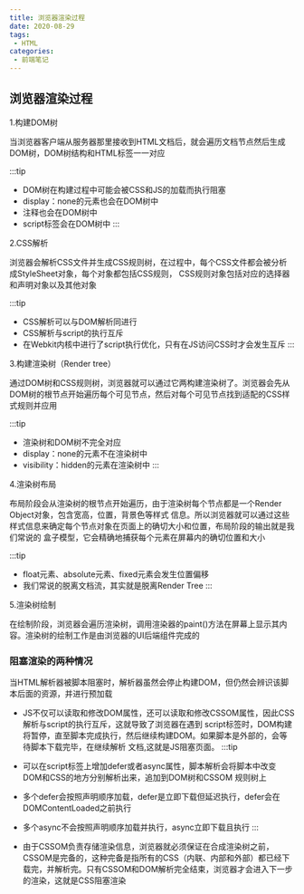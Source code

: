 ```yaml
---
title: 浏览器渲染过程
date: 2020-08-29
tags:
 - HTML
categories:
 - 前端笔记
---
```


## 浏览器渲染过程
1.构建DOM树

当浏览器客户端从服务器那里接收到HTML文档后，就会遍历文档节点然后生成DOM树，DOM树结构和HTML标签一一对应

:::tip
* DOM树在构建过程中可能会被CSS和JS的加载而执行阻塞
* display：none的元素也会在DOM树中
* 注释也会在DOM树中
* script标签会在DOM树中
:::

2.CSS解析

浏览器会解析CSS文件并生成CSS规则树，在过程中，每个CSS文件都会被分析成StyleSheet对象，每个对象都包括CSS规则，
CSS规则对象包括对应的选择器和声明对象以及其他对象

:::tip
* CSS解析可以与DOM解析同进行
* CSS解析与script的执行互斥
* 在Webkit内核中进行了script执行优化，只有在JS访问CSS时才会发生互斥
:::

3.构建渲染树（Render tree）

通过DOM树和CSS规则树，浏览器就可以通过它两构建渲染树了。浏览器会先从DOM树的根节点开始遍历每个可见节点，然后对每个可见节点找到适配的CSS样式规则并应用

:::tip
* 渲染树和DOM树不完全对应
* display：none的元素不在渲染树中
* visibility：hidden的元素在渲染树中
:::

4.渲染树布局

布局阶段会从渲染树的根节点开始遍历，由于渲染树每个节点都是一个Render Object对象，包含宽高，位置，背景色等样式
信息。所以浏览器就可以通过这些样式信息来确定每个节点对象在页面上的确切大小和位置，布局阶段的输出就是我们常说的
盒子模型，它会精确地捕获每个元素在屏幕内的确切位置和大小

:::tip
* float元素、absolute元素、fixed元素会发生位置偏移
* 我们常说的脱离文档流，其实就是脱离Render Tree
:::

5.渲染树绘制

在绘制阶段，浏览器会遍历渲染树，调用渲染器的paint()方法在屏幕上显示其内容。渲染树的绘制工作是由浏览器的UI后端组件完成的

### 阻塞渲染的两种情况

当HTML解析器被脚本阻塞时，解析器虽然会停止构建DOM，但仍然会辨识该脚本后面的资源，并进行预加载

* JS不仅可以读取和修改DOM属性，还可以读取和修改CSSOM属性，因此CSS解析与script的执行互斥，这就导致了浏览器在遇到
script标签时，DOM构建将暂停，直至脚本完成执行，然后继续构建DOM。如果脚本是外部的，会等待脚本下载完毕，在继续解析
文档,这就是JS阻塞页面。
:::tip

* 可以在script标签上增加defer或者async属性，脚本解析会将脚本中改变DOM和CSS的地方分别解析出来，追加到DOM树和CSSOM
规则树上

* 多个defer会按照声明顺序加载，defer是立即下载但延迟执行，defer会在DOMContentLoaded之前执行
* 多个async不会按照声明顺序加载并执行，async立即下载且执行
:::

* 由于CSSOM负责存储渲染信息，浏览器就必须保证在合成渲染树之前，CSSOM是完备的，这种完备是指所有的CSS（内联、内部和外部）都已经下载完，并解析完。只有CSSOM和DOM解析完全结束，浏览器才会进入下一步的渲染，这就是CSS阻塞渲染